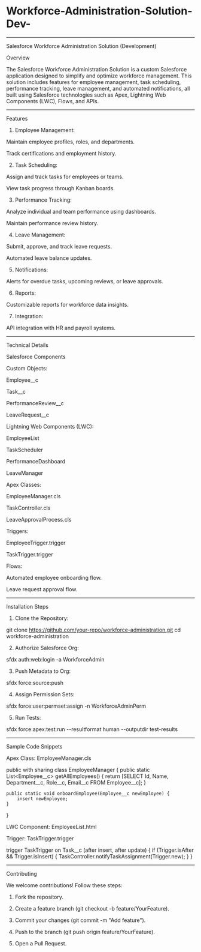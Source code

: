 # Workforce-Administration-Solution-Dev-
---

Salesforce Workforce Administration Solution (Development)

Overview

The Salesforce Workforce Administration Solution is a custom Salesforce application designed to simplify and optimize workforce management. This solution includes features for employee management, task scheduling, performance tracking, leave management, and automated notifications, all built using Salesforce technologies such as Apex, Lightning Web Components (LWC), Flows, and APIs.


---

Features

1. Employee Management:

Maintain employee profiles, roles, and departments.

Track certifications and employment history.



2. Task Scheduling:

Assign and track tasks for employees or teams.

View task progress through Kanban boards.



3. Performance Tracking:

Analyze individual and team performance using dashboards.

Maintain performance review history.



4. Leave Management:

Submit, approve, and track leave requests.

Automated leave balance updates.



5. Notifications:

Alerts for overdue tasks, upcoming reviews, or leave approvals.



6. Reports:

Customizable reports for workforce data insights.



7. Integration:

API integration with HR and payroll systems.





---

Technical Details

Salesforce Components

Custom Objects:

Employee__c

Task__c

PerformanceReview__c

LeaveRequest__c


Lightning Web Components (LWC):

EmployeeList

TaskScheduler

PerformanceDashboard

LeaveManager


Apex Classes:

EmployeeManager.cls

TaskController.cls

LeaveApprovalProcess.cls


Triggers:

EmployeeTrigger.trigger

TaskTrigger.trigger


Flows:

Automated employee onboarding flow.

Leave request approval flow.




---

Installation Steps

1. Clone the Repository:

git clone https://github.com/your-repo/workforce-administration.git
cd workforce-administration


2. Authorize Salesforce Org:

sfdx auth:web:login -a WorkforceAdmin


3. Push Metadata to Org:

sfdx force:source:push


4. Assign Permission Sets:

sfdx force:user:permset:assign -n WorkforceAdminPerm


5. Run Tests:

sfdx force:apex:test:run --resultformat human --outputdir test-results




---

Sample Code Snippets

Apex Class: EmployeeManager.cls

public with sharing class EmployeeManager {
    public static List<Employee__c> getAllEmployees() {
        return [SELECT Id, Name, Department__c, Role__c, Email__c FROM Employee__c];
    }
    
    public static void onboardEmployee(Employee__c newEmployee) {
        insert newEmployee;
    }
}

LWC Component: EmployeeList.html

<template>
    <lightning-card title="Employee Directory" icon-name="standard:people">
        <template if:true={employees}>
            <lightning-datatable 
                key-field="id" 
                data={employees} 
                columns={columns}>
            </lightning-datatable>
        </template>
        <template if:false={employees}>
            <p>No employees found.</p>
        </template>
    </lightning-card>
</template>

Trigger: TaskTrigger.trigger

trigger TaskTrigger on Task__c (after insert, after update) {
    if (Trigger.isAfter && Trigger.isInsert) {
        TaskController.notifyTaskAssignment(Trigger.new);
    }
}


---

Contributing

We welcome contributions! Follow these steps:

1. Fork the repository.


2. Create a feature branch (git checkout -b feature/YourFeature).


3. Commit your changes (git commit -m "Add feature").


4. Push to the branch (git push origin feature/YourFeature).


5. Open a Pull Request.



